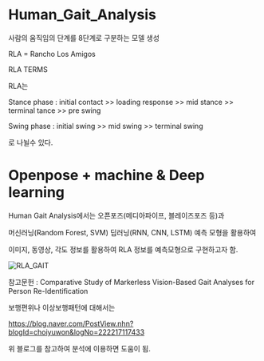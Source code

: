 # Human_Gait_Analysis

사람의 움직임의 단계를 8단계로 구분하는 모델 생성

RLA = Rancho Los Amigos 

RLA TERMS

RLA는 

Stance phase : initial contact >> loading response >> mid stance >> terminal tance >> pre swing

Swing phase : initial swing >> mid swing >> terminal swing

로 나뉠수 있다.

# Openpose + machine & Deep learning

Human Gait Analysis에서는 오픈포즈(메디아파이프, 블레이즈포즈 등)과

머신러닝(Random Forest, SVM) 딥러닝(RNN, CNN, LSTM) 예측 모형을 활용하여

이미지, 동영상, 각도 정보를 활용하여 RLA 정보를 예측모형으로 구현하고자 함.

![RLA_GAIT](https://user-images.githubusercontent.com/113952742/192567972-73292639-abb9-4422-b187-8c9526a8c09c.png)

참고문헌 : Comparative Study of Markerless Vision-Based Gait Analyses for Person Re-Identification

보행편위나 이상보행패턴에 대해서는

https://blog.naver.com/PostView.nhn?blogId=choiyuwon&logNo=222217117433

위 블로그를 참고하여 분석에 이용하면 도움이 됨.     
